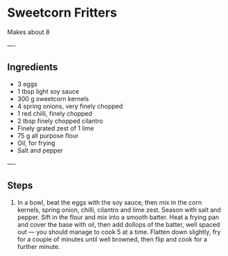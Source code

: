 # Sweetcorn Fritters

Makes about 8

—-

## Ingredients

* 3 eggs
* 1 tbsp light soy sauce
* 300 g sweetcorn kernels
* 4 spring onions, very finely chopped
* 1 red chilli, finely chopped
* 2 tbsp finely chopped cilantro
* Finely grated zest of 1 lime
* 75 g all purpose flour
* Oil, for frying
* Salt and pepper

—-

## Steps

1.  In a bowl, beat the eggs with the soy sauce, then mix in the corn kernels, spring onion, chilli, cilantro and lime zest. Season with salt and pepper. Sift in the flour and mix into a smooth batter. Heat a frying pan and cover the base with oil, then add dollops of the batter, well spaced out — you should manage to cook 5 at a time. Flatten down slightly, fry for a couple of minutes until well browned, then flip and cook for a further minute.